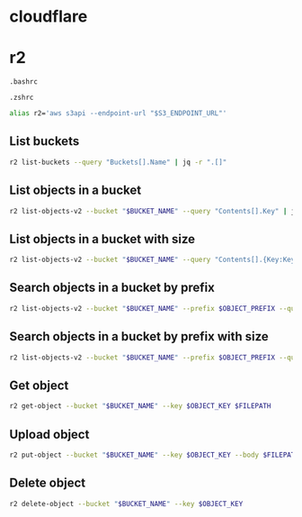 # cloudflare

# r2

`.bashrc`

`.zshrc`

```bash
alias r2='aws s3api --endpoint-url "$S3_ENDPOINT_URL"'
```

## List buckets

```bash
r2 list-buckets --query "Buckets[].Name" | jq -r ".[]"
```

## List objects in a bucket

```bash
r2 list-objects-v2 --bucket "$BUCKET_NAME" --query "Contents[].Key" | jq -r ".[]"
```

## List objects in a bucket with size

```bash
r2 list-objects-v2 --bucket "$BUCKET_NAME" --query "Contents[].{Key:Key,Size:Size}" | jq -r ".[] | [.Key,.Size] | @tsv"
```

## Search objects in a bucket by prefix

```bash
r2 list-objects-v2 --bucket "$BUCKET_NAME" --prefix $OBJECT_PREFIX --query "Contents[].Key" | jq -r ".[]"
```

## Search objects in a bucket by prefix with size

```bash
r2 list-objects-v2 --bucket "$BUCKET_NAME" --prefix $OBJECT_PREFIX --query "Contents[].{Key:Key,Size:Size}" | jq -r ".[] | [.Key,.Size] | @tsv"
```

## Get object

```bash
r2 get-object --bucket "$BUCKET_NAME" --key $OBJECT_KEY $FILEPATH
```

## Upload object

```bash
r2 put-object --bucket "$BUCKET_NAME" --key $OBJECT_KEY --body $FILEPATH
```

## Delete object

```bash
r2 delete-object --bucket "$BUCKET_NAME" --key $OBJECT_KEY
```
